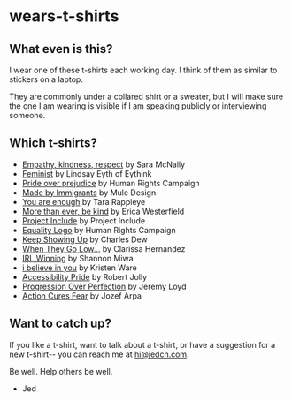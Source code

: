 # wears-t-shirts

## What even is this?

I wear one of these t-shirts each working day. I think of them as similar to
stickers on a laptop.

They are commonly under a collared shirt or a sweater, but I will make sure the
one I am wearing is visible if I am speaking publicly or interviewing someone.

## Which t-shirts?

* <a href="t/empathy-kindness-respect/README.md" alt="More about Empathy, kindness, respect">Empathy, kindness, respect</a> by Sara McNally
* <a href="t/feminist/README.md" alt="More about Feminist">Feminist</a> by Lindsay Eyth of Eythink
* <a href="t/pride-over-prejudice/README.md" alt="More about Pride over prejudice">Pride over prejudice</a> by Human Rights Campaign
* <a href="t/made-by-immigrants/README.md" alt="More about Made by Immigrants">Made by Immigrants</a> by Mule Design
* <a href="t/you-are-enough/README.md" alt="More about You are enough">You are enough</a> by Tara Rappleye
* <a href="t/more-than-ever-be-kind/README.md" alt="More about More than ever, be kind">More than ever, be kind</a> by Erica Westerfield
* <a href="t/project-include/README.md" alt="More about Project Include">Project Include</a> by Project Include
* <a href="t/equality-logo/README.md" alt="More about Equality Logo">Equality Logo</a> by Human Rights Campaign
* <a href="t/keep-showing-up/README.md" alt="More about Keep Showing Up">Keep Showing Up</a> by Charles Dew
* <a href="t/when-they-go-low/README.md" alt="More about When They Go Low...">When They Go Low...</a> by Clarissa Hernandez
* <a href="t/irl-winning/README.md" alt="More about IRL Winning">IRL Winning</a> by Shannon Miwa
* <a href="t/i-believe-in-you/README.md" alt="More about i believe in you">i believe in you</a> by Kristen Ware
* <a href="t/accessibility-pride/README.md" alt="More about Accessibility Pride">Accessibility Pride</a> by Robert Jolly
* <a href="t/progression-over-perfection/README.md" alt="More about Progression Over Perfection">Progression Over Perfection</a> by Jeremy Loyd
* <a href="t/action-cures-fear/README.md" alt="More about Action Cures Fear">Action Cures Fear</a> by Jozef Arpa

## Want to catch up?

If you like a t-shirt, want to talk about a t-shirt, or have a suggestion for a
new t-shirt-- you can reach me at hi@jedcn.com.

Be well. Help others be well.

- Jed
